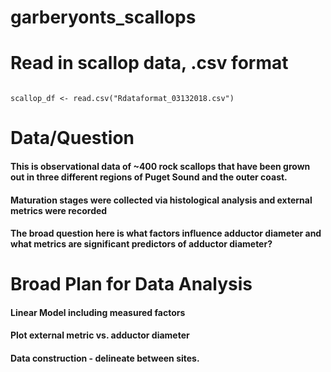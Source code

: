 # garberyonts_scallops


# Read in scallop data, .csv format
```

scallop_df <- read.csv("Rdataformat_03132018.csv")

```
# Data/Question

#### This is observational data of ~400 rock scallops that have been grown out in three different regions of Puget Sound and the outer coast.
#### Maturation stages were collected via histological analysis and external metrics were recorded
#### The broad question here is what factors influence adductor diameter and what metrics are significant predictors of adductor diameter?

# Broad Plan for Data Analysis

#### Linear Model including measured factors
#### Plot external metric vs. adductor diameter

#### Data construction - delineate between sites.